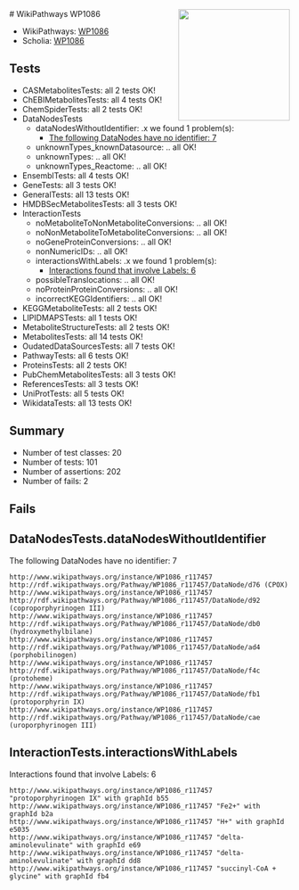 <img style="float: right; width: 200px" src="https://upload.wikimedia.org/wikipedia/commons/thumb/8/83/Wplogo_with_text_500.png/640px-Wplogo_with_text_500.png" />
# WikiPathways WP1086

* WikiPathways: [WP1086](https://new.wikipathways.org/pathways/WP1086)
* Scholia: [WP1086](https://scholia.toolforge.org/wikipathways/WP1086)
## Tests
* CASMetabolitesTests: all 2 tests OK!
* ChEBIMetabolitesTests: all 4 tests OK!
* ChemSpiderTests: all 2 tests OK!
* DataNodesTests
    * dataNodesWithoutIdentifier: .x we found 1 problem(s):
        * [The following DataNodes have no identifier: 7](#d2d32fa6)
    * unknownTypes_knownDatasource: .. all OK!
    * unknownTypes: .. all OK!
    * unknownTypes_Reactome: .. all OK!
* EnsemblTests: all 4 tests OK!
* GeneTests: all 3 tests OK!
* GeneralTests: all 13 tests OK!
* HMDBSecMetabolitesTests: all 3 tests OK!
* InteractionTests
    * noMetaboliteToNonMetaboliteConversions: .. all OK!
    * noNonMetaboliteToMetaboliteConversions: .. all OK!
    * noGeneProteinConversions: .. all OK!
    * nonNumericIDs: .. all OK!
    * interactionsWithLabels: .x we found 1 problem(s):
        * [Interactions found that involve Labels: 6](#630d267d)
    * possibleTranslocations: .. all OK!
    * noProteinProteinConversions: .. all OK!
    * incorrectKEGGIdentifiers: .. all OK!
* KEGGMetaboliteTests: all 2 tests OK!
* LIPIDMAPSTests: all 1 tests OK!
* MetaboliteStructureTests: all 2 tests OK!
* MetabolitesTests: all 14 tests OK!
* OudatedDataSourcesTests: all 7 tests OK!
* PathwayTests: all 6 tests OK!
* ProteinsTests: all 2 tests OK!
* PubChemMetabolitesTests: all 3 tests OK!
* ReferencesTests: all 3 tests OK!
* UniProtTests: all 5 tests OK!
* WikidataTests: all 13 tests OK!


## Summary

* Number of test classes: 20
* Number of tests: 101
* Number of assertions: 202
* Number of fails: 2

## Fails

<a name="d2d32fa6" />

## DataNodesTests.dataNodesWithoutIdentifier

The following DataNodes have no identifier: 7
```
http://www.wikipathways.org/instance/WP1086_r117457 http://rdf.wikipathways.org/Pathway/WP1086_r117457/DataNode/d76 (CPOX)
http://www.wikipathways.org/instance/WP1086_r117457 http://rdf.wikipathways.org/Pathway/WP1086_r117457/DataNode/d92 (coproporphyrinogen III)
http://www.wikipathways.org/instance/WP1086_r117457 http://rdf.wikipathways.org/Pathway/WP1086_r117457/DataNode/db0 (hydroxymethylbilane)
http://www.wikipathways.org/instance/WP1086_r117457 http://rdf.wikipathways.org/Pathway/WP1086_r117457/DataNode/ad4 (porphobilinogen)
http://www.wikipathways.org/instance/WP1086_r117457 http://rdf.wikipathways.org/Pathway/WP1086_r117457/DataNode/f4c (protoheme)
http://www.wikipathways.org/instance/WP1086_r117457 http://rdf.wikipathways.org/Pathway/WP1086_r117457/DataNode/fb1 (protoporphyrin IX)
http://www.wikipathways.org/instance/WP1086_r117457 http://rdf.wikipathways.org/Pathway/WP1086_r117457/DataNode/cae (uroporphyrinogen III)
```

<a name="630d267d" />

## InteractionTests.interactionsWithLabels

Interactions found that involve Labels: 6
```
http://www.wikipathways.org/instance/WP1086_r117457 "protoporphyrinogen IX" with graphId b55
http://www.wikipathways.org/instance/WP1086_r117457 "Fe2+" with graphId b2a
http://www.wikipathways.org/instance/WP1086_r117457 "H+" with graphId e5035
http://www.wikipathways.org/instance/WP1086_r117457 "delta-aminolevulinate" with graphId e69
http://www.wikipathways.org/instance/WP1086_r117457 "delta-aminolevulinate" with graphId dd8
http://www.wikipathways.org/instance/WP1086_r117457 "succinyl-CoA + glycine" with graphId fb4
```

